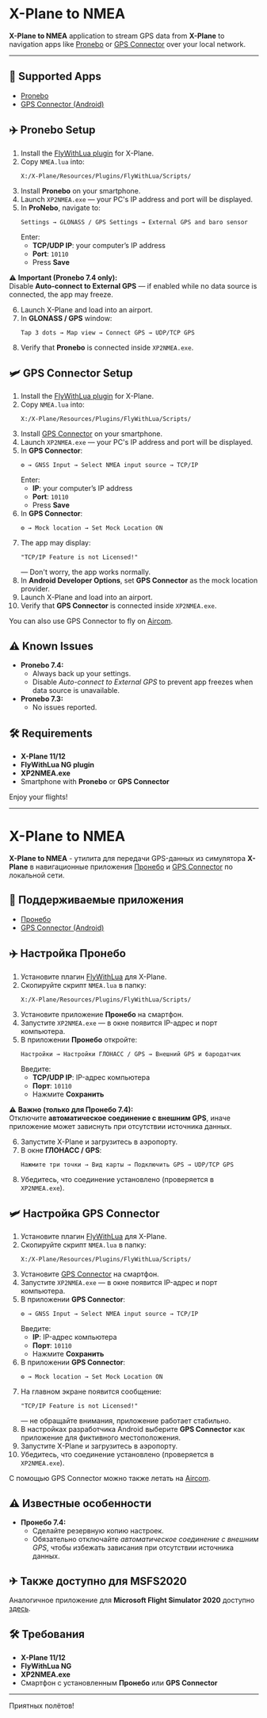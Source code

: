 # X-Plane to NMEA

**X-Plane to NMEA** application to stream GPS data from **X-Plane** to navigation apps like [Pronebo](https://t.me/s/pronebo_club) or [GPS Connector](https://play.google.com/store/apps/details?id=de.pilablu.gpsconnector) over your local network.

---

## 📲 Supported Apps

- [Pronebo](https://t.me/s/pronebo_club)
- [GPS Connector (Android)](https://play.google.com/store/apps/details?id=de.pilablu.gpsconnector)


## ✈️ Pronebo Setup

1. Install the [FlyWithLua plugin](https://forums.x-plane.org/index.php?/files/file/38445-flywithlua-ng-next-generation-edition-for-x-plane-11-win-lin-mac/) for X-Plane.
2. Copy `NMEA.lua` into:
    ```
    X:/X-Plane/Resources/Plugins/FlyWithLua/Scripts/
    ```
3. Install **Pronebo** on your smartphone.
4. Launch `XP2NMEA.exe` — your PC's IP address and port will be displayed.
5. In **ProNebo**, navigate to:
    ```
    Settings → GLONASS / GPS Settings → External GPS and baro sensor
    ```
   Enter:
    - **TCP/UDP IP**: your computer’s IP address
    - **Port**: `10110`
    - Press **Save**

⚠ **Important (Pronebo 7.4 only):**  
Disable **Auto-connect to External GPS** — if enabled while no data source is connected, the app may freeze. 

6. Launch X-Plane and load into an airport.
7. In **GLONASS / GPS** window:
    ```
    Tap 3 dots → Map view → Connect GPS → UDP/TCP GPS
    ```
8. Verify that **Pronebo** is connected inside `XP2NMEA.exe`.

## 🛩️ GPS Connector Setup

1. Install the [FlyWithLua plugin](https://forums.x-plane.org/index.php?/files/file/38445-flywithlua-ng-next-generation-edition-for-x-plane-11-win-lin-mac/) for X-Plane.
2. Copy `NMEA.lua` into:
    ```
    X:/X-Plane/Resources/Plugins/FlyWithLua/Scripts/
    ```
3. Install [GPS Connector](https://play.google.com/store/apps/details?id=de.pilablu.gpsconnector) on your smartphone.
4. Launch `XP2NMEA.exe` — your PC's IP address and port will be displayed.
5. In **GPS Connector**:
    ```
    ⚙️ → GNSS Input → Select NMEA input source → TCP/IP
    ```
   Enter:
    - **IP**: your computer’s IP address
    - **Port**: `10110`
    - Press **Save**
6. In **GPS Connector**:
    ```
    ⚙️ → Mock location → Set Mock Location ON
    ```
7. The app may display:
    ```
    "TCP/IP Feature is not Licensed!"
    ```
   — Don't worry, the app works normally.
8. In **Android Developer Options**, set **GPS Connector** as the mock location provider.
9. Launch X-Plane and load into an airport.
10. Verify that **GPS Connector** is connected inside `XP2NMEA.exe`.

You can also use GPS Connector to fly on [Aircom](https://aircom24.ru/).

## ⚠ Known Issues

- **Pronebo 7.4:**
  - Always back up your settings.
  - Disable *Auto-connect to External GPS* to prevent app freezes when data source is unavailable.
- **Pronebo 7.3:**  
  - No issues reported.

## 🛠 Requirements

- **X-Plane 11/12**
- **FlyWithLua NG plugin**
- **XP2NMEA.exe**
- Smartphone with **Pronebo** or **GPS Connector**

Enjoy your flights!

---

# X-Plane to NMEA

**X-Plane to NMEA** - утилита для передачи GPS-данных из симулятора **X-Plane** в навигационные приложения [Пронебо](https://t.me/s/pronebo_club) и [GPS Connector](https://play.google.com/store/apps/details?id=de.pilablu.gpsconnector) по локальной сети.


## 📲 Поддерживаемые приложения

- [Пронебо](https://t.me/s/pronebo_club)
- [GPS Connector (Android)](https://play.google.com/store/apps/details?id=de.pilablu.gpsconnector)


## ✈️ Настройка Пронебо

1. Установите плагин [FlyWithLua](https://forums.x-plane.org/index.php?/files/file/38445-flywithlua-ng-next-generation-edition-for-x-plane-11-win-lin-mac/) для X-Plane.
2. Скопируйте скрипт `NMEA.lua` в папку:
    ```
    X:/X-Plane/Resources/Plugins/FlyWithLua/Scripts/
    ```
3. Установите приложение **Пронебо** на смартфон.
4. Запустите `XP2NMEA.exe` — в окне появится IP-адрес и порт компьютера.
5. В приложении **Пронебо** откройте:
    ```
    Настройки → Настройки ГЛОНАСС / GPS → Внешний GPS и бародатчик
    ```
   Введите:
    - **TCP/UDP IP**: IP-адрес компьютера
    - **Порт**: `10110`
    - Нажмите **Сохранить**

⚠ **Важно (только для Пронебо 7.4):**  
Отключите **автоматическое соединение с внешним GPS**, иначе приложение может зависнуть при отсутствии источника данных.

6. Запустите X-Plane и загрузитесь в аэропорту.
7. В окне **ГЛОНАСС / GPS**:
    ```
    Нажмите три точки → Вид карты → Подключить GPS → UDP/TCP GPS
    ```
8. Убедитесь, что соединение установлено (проверяется в `XP2NMEA.exe`).


## 🛩️ Настройка GPS Connector

1. Установите плагин [FlyWithLua](https://forums.x-plane.org/index.php?/files/file/38445-flywithlua-ng-next-generation-edition-for-x-plane-11-win-lin-mac/) для X-Plane.
2. Скопируйте скрипт `NMEA.lua` в папку:
    ```
    X:/X-Plane/Resources/Plugins/FlyWithLua/Scripts/
    ```
3. Установите [GPS Connector](https://play.google.com/store/apps/details?id=de.pilablu.gpsconnector) на смартфон.
4. Запустите `XP2NMEA.exe` — в окне появится IP-адрес и порт компьютера.
5. В приложении **GPS Connector**:
    ```
    ⚙️ → GNSS Input → Select NMEA input source → TCP/IP
    ```
   Введите:
    - **IP**: IP-адрес компьютера
    - **Порт**: `10110`
    - Нажмите **Сохранить**
6. В приложении **GPS Connector**:
    ```
    ⚙️ → Mock location → Set Mock Location ON
    ```
7. На главном экране появится сообщение:
    ```
    "TCP/IP Feature is not Licensed!"
    ```
   — не обращайте внимания, приложение работает стабильно.
8. В настройках разработчика Android выберите **GPS Connector** как приложение для фиктивного местоположения.
9. Запустите X-Plane и загрузитесь в аэропорту.
10. Убедитесь, что соединение установлено (проверяется в `XP2NMEA.exe`).

С помощью GPS Connector можно также летать на [Aircom](https://aircom24.ru/).


## ⚠ Известные особенности

- **Пронебо 7.4:**
  - Сделайте резервную копию настроек.
  - Обязательно отключайте *автоматическое соединение с внешним GPS*, чтобы избежать зависания при отсутствии источника данных.

## ✈ Также доступно для MSFS2020

Аналогичное приложение для **Microsoft Flight Simulator 2020** доступно [здесь](https://github.com/mihai-dinculescu/msfs-2020-gps-link).

## 🛠 Требования

- **X-Plane 11/12**
- **FlyWithLua NG**
- **XP2NMEA.exe**
- Смартфон с установленным **Пронебо** или **GPS Connector**

---

Приятных полётов!
